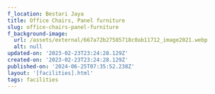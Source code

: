 ```yaml
---
f_location: Bestari Jaya
title: Office Chairs, Panel furniture
slug: office-chairs-panel-furniture
f_background-image:
  url: /assets/external/667a72b27585718c0ab11712_image2021.webp
  alt: null
updated-on: '2023-02-23T23:24:28.129Z'
created-on: '2023-02-23T23:24:28.129Z'
published-on: '2024-06-25T07:35:52.238Z'
layout: '[facilities].html'
tags: facilities
---
```



